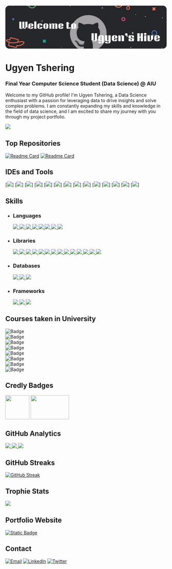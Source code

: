 ![](https://github.com/ugyenn-tsheringg/ugyenn-tsheringg/blob/main/github-header-image.png)

# Ugyen Tshering

### Final Year Computer Science Student (Data Science) @ AIU

Welcome to my GitHub profile! I'm Ugyen Tshering, a Data Science enthusiast with a passion for leveraging data to drive insights and solve complex problems. I am constantly expanding my skills and knowledge in the field of data science, and I am excited to share my journey with you through my project portfolio.

[![](https://github-profile-summary-cards.vercel.app/api/cards/profile-details?username=ugyenn-tsheringg&theme=dark)](https://github.com/ugyenn-tsheringg)

## Top Repositories

[![Readme Card](https://github-readme-stats.vercel.app/api/pin/?username=ugyenn-tsheringg&theme=dark&hide_border=true&repo=Data-Science-Projects)](https://github.com/ugyenn-tsheringg/Data-Science-Projects) [![Readme Card](https://github-readme-stats.vercel.app/api/pin/?username=ugyenn-tsheringg&theme=dark&hide_border=true&repo=IBM-AI-Engineering)](https://github.com/ugyenn-tsheringg/IBM-AI-Engineering)

## IDEs and Tools

[![](https://img.shields.io/badge/Python-FFD43B?style=for-the-badge&logo=python&logoColor=blue)]
[![](https://img.shields.io/badge/Colab-F9AB00?style=for-the-badge&logo=googlecolab&color=525252)]
[![](https://img.shields.io/badge/PyCharm-000000.svg?&style=for-the-badge&logo=PyCharm&logoColor=white)]
[![](https://img.shields.io/badge/VSCode-0078D4?style=for-the-badge&logo=visual%20studio%20code&logoColor=white)]
[![](https://img.shields.io/badge/MySQL-4479A1?style=for-the-badge&logo=mysql&logoColor=white)]
[![](https://img.shields.io/badge/Jupyter_Notebook-F37626?style=for-the-badge&logo=jupyter&logoColor=white)]
[![](https://img.shields.io/badge/Kaggle-20BEFF?style=for-the-badge&logo=kaggle&logoColor=white)]
[![](https://img.shields.io/badge/R_Studio-276DC3?style=for-the-badge&logo=rstudio&logoColor=white)]
[![](https://img.shields.io/badge/Windsurf-009BFF?style=for-the-badge&logoColor=white)]
[![](https://img.shields.io/badge/Power_BI-F2C811?style=for-the-badge&logo=powerbi&logoColor=black)]
[![](https://img.shields.io/badge/GitHub-181717?style=for-the-badge&logo=github&logoColor=white)]
[![](https://img.shields.io/badge/Docker-2496ED?style=for-the-badge&logo=docker&logoColor=white)]
[![](https://img.shields.io/badge/Ollama-000000?style=for-the-badge&logoColor=white)]
[![](https://img.shields.io/badge/Tableau-E97627?style=for-the-badge&logo=tableau&logoColor=white)]


## Skills

- ### Languages
  [![](https://img.shields.io/badge/C-00599C?style=for-the-badge&logo=c&logoColor=white) ![](https://img.shields.io/badge/Java-007396?style=for-the-badge&logo=java&logoColor=white) ![](https://img.shields.io/badge/Python-FFD43B?style=for-the-badge&logo=python&logoColor=blue) ![](https://img.shields.io/badge/R-276DC3?style=for-the-badge&logo=r&logoColor=white) ![](https://img.shields.io/badge/Markdown-000000?style=for-the-badge&logo=markdown&logoColor=white) ![](https://img.shields.io/badge/HTML5-E34F26?style=for-the-badge&logo=html5&logoColor=white) ![](https://img.shields.io/badge/CSS3-1572B6?style=for-the-badge&logo=css3&logoColor=white) ![](https://img.shields.io/badge/JavaScript-323330?style=for-the-badge&logo=javascript&logoColor=F7DF1E)](https://github.com/ugyenn-tsheringg)
- ### Libraries

  [![](https://img.shields.io/badge/Keras-D00000?style=for-the-badge&logo=Keras&logoColor=white) ![](https://img.shields.io/badge/Numpy-777BB4?style=for-the-badge&logo=numpy&logoColor=white) ![](https://img.shields.io/badge/Pandas-2C2D72?style=for-the-badge&logo=pandas&logoColor=white) ![](https://img.shields.io/badge/Plotly-239120?style=for-the-badge&logo=plotly&logoColor=white) ![](https://img.shields.io/badge/scikit_learn-F7931E?style=for-the-badge&logo=scikit-learn&logoColor=white) ![](https://img.shields.io/badge/SciPy-654FF0?style=for-the-badge&logo=SciPy&logoColor=white) ![](https://img.shields.io/badge/Streamlit-FF4B4B?style=for-the-badge&logo=Streamlit&logoColor=white) ![](https://img.shields.io/badge/TensorFlow-FF6F00?style=for-the-badge&logo=TensorFlow&logoColor=white) ![](https://img.shields.io/badge/Node%20js-339933?style=for-the-badge&logo=nodedotjs&logoColor=white) ![](https://img.shields.io/badge/OpenCV-27338e?style=for-the-badge&logo=OpenCV&logoColor=white) ![](https://img.shields.io/badge/Seaborn-008080?style=for-the-badge&logo=seaborn&logoColor=white) ![](https://img.shields.io/badge/NLTK-85C1E9?style=for-the-badge&logo=python&logoColor=black) ![](https://img.shields.io/badge/Matplotlib-11557C?style=for-the-badge&logo=matplotlib&logoColor=white) ![](https://img.shields.io/badge/PyTorch-EE4C2C?style=for-the-badge&logo=pytorch&logoColor=white)](https://github.com/ugyenn-tsheringg)

- ### Databases

  [![](https://img.shields.io/badge/MySQL-005C84?style=for-the-badge&logo=mysql&logoColor=white) ![](https://img.shields.io/badge/MongoDB-47A248?style=for-the-badge&logo=mongodb&logoColor=white) ![](https://img.shields.io/badge/Firebase-FFCA28?style=for-the-badge&logo=firebase&logoColor=black)](https://github.com/ugyenn-tsheringg)

- ### Frameworks
  [![](https://img.shields.io/badge/React-20232A?style=for-the-badge&logo=react&logoColor=61DAFB) ![](https://img.shields.io/badge/Express-000000?style=for-the-badge&logo=express&logoColor=white) ![](https://img.shields.io/badge/Node.js-339933?style=for-the-badge&logo=nodedotjs&logoColor=white)](https://github.com/ugyenn-tsheringg)

## Courses taken in University

![Badge](https://img.shields.io/badge/©%20Natural%20Language%20Processing-blue?style=flat)  
![Badge](https://img.shields.io/badge/©%20Artificial%20Intelligence-blue?style=flat)  
![Badge](https://img.shields.io/badge/©%20Machine%20Learning-blue?style=flat)  
![Badge](https://img.shields.io/badge/©%20Deep%20Learning-blue?style=flat)  
![Badge](https://img.shields.io/badge/©%20Computer%20Vision-blue?style=flat)  
![Badge](https://img.shields.io/badge/©%20Data%20Science-blue?style=flat)  
![Badge](https://img.shields.io/badge/©%20Big%20Data%20Analytics-blue?style=flat)  
![Badge](https://img.shields.io/badge/©%20Cloud%20Computing-blue?style=flat)

## Credly Badges

[<img src='https://images.credly.com/size/680x680/images/254b883a-44a3-4cec-b6f2-946a80522b39/image.png' width="75" height="75"/>](https://www.credly.com/badges/0d9482fe-452f-4166-9ee4-c51d45f18d97/public_url)
[<img src='https://brm-workforce.oracle.com/pdf/certview/images/OCI24AICFA.png' width="120" height="75"/>](https://www.credly.com/badges/0c33bdfd-44e1-424a-a0a3-3b031df87ce4/public_url)

## GitHub Analytics

[<img height="180em" src="https://github-readme-stats-eight-theta.vercel.app/api?username=ugyenn-tsheringg&show_icons=true&theme=dark&hide_border=true&include_all_commits=true&count_private=true"/> <img height="180em" src="https://github-readme-stats.vercel.app/api/top-langs/?username=ugyenn-tsheringg&layout=compact&theme=dark&hide_border=true"/> ![](http://github-profile-summary-cards.vercel.app/api/cards/productive-time?username=ugyenn-tsheringg&show_icons=true&theme=dark&utcOffset=8)](https://github.com/ugyenn-tsheringg)

## GitHub Streaks

[![GitHub Streak](https://streak-stats.demolab.com?user=ugyenn-tsheringg&theme=dark&hide_border=true)](https://git.io/streak-stats)

## Trophie Stats

![](https://github-profile-trophy.vercel.app/?username=ugyenn-tsheringg&theme=onedark)

## Portfolio Website

[![Static Badge](https://img.shields.io/badge/Website-%20?style=for-the-badge&label=Portfolio&labelColor=dark&color=blue)](https://www.sukhmansingh.tech)

## Contact

[![Email](https://img.shields.io/badge/Gmail-D14836?style=for-the-badge&logo=gmail&logoColor=white)](mailto:ugyen.tshering4641@gmail.com) [![LinkedIn](https://img.shields.io/badge/LinkedIn-0077B5?style=for-the-badge&logo=linkedin&logoColor=white)](https://www.linkedin.com/in/welcometougyentsheringpage) [![Twitter](https://img.shields.io/badge/Twitter-1DA1F2?style=for-the-badge&logo=twitter&logoColor=white)](https://twitter.com/ugyencring4641)

<!---
ugyenn-tsheringg/ugyenn-tsheringg is a ✨ special ✨ repository because its `README.md` (this file) appears on your GitHub profile.
You can click the Preview link to take a look at your changes.
--->
